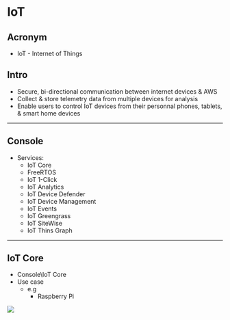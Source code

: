 # IoT

## Acronym
* IoT - Internet of Things

## Intro
* Secure, bi-directional communication between internet devices & AWS
* Collect & store telemetry data from multiple devices for analysis
* Enable users to control IoT devices from their personnal phones, tablets, & smart home devices

---

## Console
* Services:
  * IoT Core
  * FreeRTOS
  * IoT 1-Click
  * IoT Analytics
  * IoT Device Defender
  * IoT Device Management
  * IoT Events
  * IoT Greengrass
  * IoT SiteWise
  * IoT Thins Graph
  
---

## IoT Core
* Console\IoT Core
* Use case
  * e.g
    * Raspberry Pi

[<img src="https://i.imgur.com/YXu0ou4.png">](https://i.imgur.com/YXu0ou4.png)
